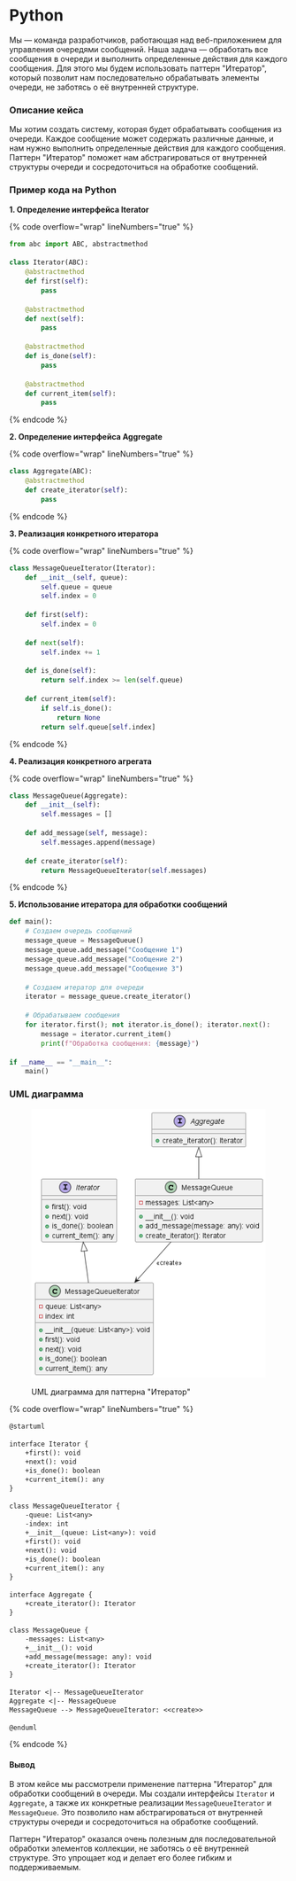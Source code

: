 # Python

Мы — команда разработчиков, работающая над веб-приложением для управления очередями сообщений. Наша задача — обработать все сообщения в очереди и выполнить определенные действия для каждого сообщения. Для этого мы будем использовать паттерн "Итератор", который позволит нам последовательно обрабатывать элементы очереди, не заботясь о её внутренней структуре.

### Описание кейса

Мы хотим создать систему, которая будет обрабатывать сообщения из очереди. Каждое сообщение может содержать различные данные, и нам нужно выполнить определенные действия для каждого сообщения. Паттерн "Итератор" поможет нам абстрагироваться от внутренней структуры очереди и сосредоточиться на обработке сообщений.

### Пример кода на Python

**1. Определение интерфейса Iterator**

{% code overflow="wrap" lineNumbers="true" %}
```python
from abc import ABC, abstractmethod

class Iterator(ABC):
    @abstractmethod
    def first(self):
        pass

    @abstractmethod
    def next(self):
        pass

    @abstractmethod
    def is_done(self):
        pass

    @abstractmethod
    def current_item(self):
        pass
```
{% endcode %}

**2. Определение интерфейса Aggregate**

{% code overflow="wrap" lineNumbers="true" %}
```python
class Aggregate(ABC):
    @abstractmethod
    def create_iterator(self):
        pass
```
{% endcode %}

**3. Реализация конкретного итератора**

{% code overflow="wrap" lineNumbers="true" %}
```python
class MessageQueueIterator(Iterator):
    def __init__(self, queue):
        self.queue = queue
        self.index = 0

    def first(self):
        self.index = 0

    def next(self):
        self.index += 1

    def is_done(self):
        return self.index >= len(self.queue)

    def current_item(self):
        if self.is_done():
            return None
        return self.queue[self.index]
```
{% endcode %}

**4. Реализация конкретного агрегата**

{% code overflow="wrap" lineNumbers="true" %}
```python
class MessageQueue(Aggregate):
    def __init__(self):
        self.messages = []

    def add_message(self, message):
        self.messages.append(message)

    def create_iterator(self):
        return MessageQueueIterator(self.messages)
```
{% endcode %}

**5. Использование итератора для обработки сообщений**

```python
def main():
    # Создаем очередь сообщений
    message_queue = MessageQueue()
    message_queue.add_message("Сообщение 1")
    message_queue.add_message("Сообщение 2")
    message_queue.add_message("Сообщение 3")

    # Создаем итератор для очереди
    iterator = message_queue.create_iterator()

    # Обрабатываем сообщения
    for iterator.first(); not iterator.is_done(); iterator.next():
        message = iterator.current_item()
        print(f"Обработка сообщения: {message}")

if __name__ == "__main__":
    main()
```

### UML диаграмма

<figure><img src="../../../../../.gitbook/assets/image (2) (1) (1) (1).png" alt=""><figcaption><p>UML диаграмма для паттерна "Итератор"</p></figcaption></figure>

{% code overflow="wrap" lineNumbers="true" %}
```plantuml
@startuml

interface Iterator {
    +first(): void
    +next(): void
    +is_done(): boolean
    +current_item(): any
}

class MessageQueueIterator {
    -queue: List<any>
    -index: int
    +__init__(queue: List<any>): void
    +first(): void
    +next(): void
    +is_done(): boolean
    +current_item(): any
}

interface Aggregate {
    +create_iterator(): Iterator
}

class MessageQueue {
    -messages: List<any>
    +__init__(): void
    +add_message(message: any): void
    +create_iterator(): Iterator
}

Iterator <|-- MessageQueueIterator
Aggregate <|-- MessageQueue
MessageQueue --> MessageQueueIterator: <<create>>

@enduml
```
{% endcode %}

#### Вывод

В этом кейсе мы рассмотрели применение паттерна "Итератор" для обработки сообщений в очереди. Мы создали интерфейсы `Iterator` и `Aggregate`, а также их конкретные реализации `MessageQueueIterator` и `MessageQueue`. Это позволило нам абстрагироваться от внутренней структуры очереди и сосредоточиться на обработке сообщений.

Паттерн "Итератор" оказался очень полезным для последовательной обработки элементов коллекции, не заботясь о её внутренней структуре. Это упрощает код и делает его более гибким и поддерживаемым.
